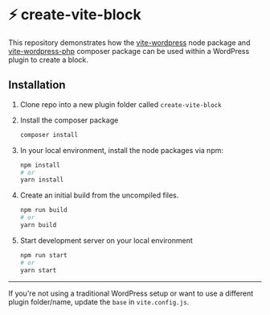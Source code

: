 # ⚡️ create-vite-block

This repository demonstrates how the <a href="https://github.com/mrOttoW/vite-wordpress">vite-wordpress</a> node package and <a href="https://github.com/mrOttoW/vite-wordpress-php">vite-wordpress-php</a> composer package can be used within a WordPress plugin to create a block.

## Installation

1. Clone repo into a new plugin folder called `create-vite-block`

2. Install the composer package
    ```bash
    composer install
    ```
3. In your local environment, install the node packages via npm:
    ```bash
    npm install
    # or
    yarn install
    ```
4. Create an initial build from the uncompiled files.
    ```bash
    npm run build
    # or
    yarn build
    ```
5. Start development server on your local environment
    ```bash
    npm run start
    # or
    yarn start
    ```

---
If you're not using a traditional WordPress setup or want to use a different plugin folder/name, update the `base` in `vite.config.js`.